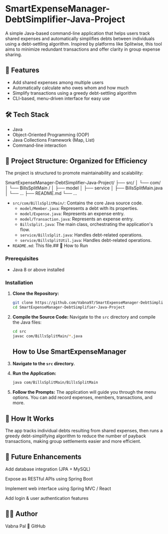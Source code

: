 
# SmartExpenseManager-DebtSimplifier-Java-Project

A simple Java-based command-line application that helps users track shared expenses and automatically simplifies debts between individuals using a debt-settling algorithm. Inspired by platforms like Splitwise, this tool aims to minimize redundant transactions and offer clarity in group expense sharing.

## 📌 Features

- Add shared expenses among multiple users
- Automatically calculate who owes whom and how much
- Simplify transactions using a greedy debt-settling algorithm
- CLI-based, menu-driven interface for easy use

## 🛠 Tech Stack

- Java
- Object-Oriented Programming (OOP)
- Java Collections Framework (Map, List)
- Command-line interaction


## 📁 Project Structure: Organized for Efficiency

The project is structured to promote maintainability and scalability:

SmartExpenseManager-DebtSimplifier-Java-Project/
├── src/
│   └── com/
│        └── BillsSplitMain /
│            ├── model
│            ├── service
│            ├── BillsSplitMain.java
│            └── ...
├── README.md
└── ...
* `src/com/BillsSplitMain/`:  Contains the core Java source code.
    * `model/Member.java`:  Represents a debt with its properties.
    * `model/Expense.java`: Represents an expense entry.
    * `model/Transaction.java`: Represents an expense entry.
    * `BillsSplit.java`:  The main class, orchestrating the application's flow.
    * `service/BillsSplit.java`:  Handles debt-related operations.
    * `service/BillsSplitUtil.java`:  Handles debt-related operations.
* `README.md`:  This file.## 🧪 How to Run

### Prerequisites
- Java 8 or above installed
### Installation

1.  **Clone the Repository:**
    ```bash
    git clone https://github.com/Vabna97/SmartExpenseManager-DebtSimplifier-Java-Project.git
    cd SmartExpenseManager-DebtSimplifier-Java-Project
    ```
2.  **Compile the Source Code:**
    Navigate to the `src` directory and compile the Java files:
    ```bash
    cd src
    javac com/BillsSplitMain/*.java
    ```
    ## How to Use SmartExpenseManager

1.  **Navigate to the `src` directory.**
2.  **Run the Application:**
    ```bash
    java com/BillsSplitMain/BillsSplitMain
    ```
3.  **Follow the Prompts:** The application will guide you through the menu options.  You can add record expenses, members, transactions, and more.



## 🧠 How It Works
The app tracks individual debts resulting from shared expenses, then runs a greedy debt-simplifying algorithm to reduce the number of payback transactions, making group settlements easier and more efficient.
## 🌱 Future Enhancements
Add database integration (JPA + MySQL)

Expose as RESTful APIs using Spring Boot

Implement web interface using Spring MVC / React

Add login & user authentication features


## 🙋‍♂️ Author
Vabna Pal
🔗 GitHub